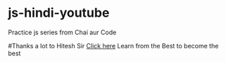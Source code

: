 # js-hindi-youtube
Practice js series from Chai aur Code

#Thanks a lot to Hitesh Sir
[Click here](https://www.youtube.com/@chaiaurcode)
Learn from the Best to become the best
